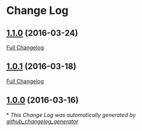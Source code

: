 # Change Log

## [1.1.0](https://github.com/ibm-bluemix-mobile-services/jsonstore-android/tree/1.1.0) (2016-03-24)
[Full Changelog](https://github.com/ibm-bluemix-mobile-services/jsonstore-android/compare/1.0.1...1.1.0)

## [1.0.1](https://github.com/ibm-bluemix-mobile-services/jsonstore-android/tree/1.0.1) (2016-03-18)
[Full Changelog](https://github.com/ibm-bluemix-mobile-services/jsonstore-android/compare/1.0.0...1.0.1)

## [1.0.0](https://github.com/ibm-bluemix-mobile-services/jsonstore-android/tree/1.0.0) (2016-03-16)


\* *This Change Log was automatically generated by [github_changelog_generator](https://github.com/skywinder/Github-Changelog-Generator)*